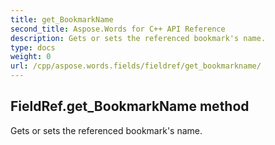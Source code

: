 ```yaml
---
title: get_BookmarkName
second_title: Aspose.Words for C++ API Reference
description: Gets or sets the referenced bookmark's name. 
type: docs
weight: 0
url: /cpp/aspose.words.fields/fieldref/get_bookmarkname/
---
```

## FieldRef.get_BookmarkName method


Gets or sets the referenced bookmark's name.


